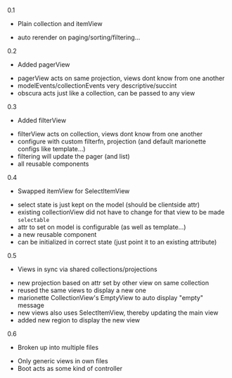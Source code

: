 0.1

- Plain collection and itemView

+ auto rerender on paging/sorting/filtering...



0.2

- Added pagerView

+ pagerView acts on same projection, views dont know from one another
+ modelEvents/collectionEvents very descriptive/succint
+ obscura acts just like a collection, can be passed to any view



0.3

- Added filterView

+ filterView acts on collection, views dont know from one another
+ configure with custom filterfn, projection (and default marionette
  configs like template...)
+ filtering will update the pager (and list)
+ all reusable components



0.4

- Swapped itemView for SelectItemView

+ select state is just kept on the model (should be clientside attr)
+ existing collectionView did not have to change for that view to be made `selectable`
+ attr to set on model is configurable (as well as template...)
+ a new reusable component
+ can be initialized in correct state (just point it to an existing attribute)



0.5

- Views in sync via shared collections/projections

+ new projection based on attr set by other view on same collection
+ reused the same views to display a new one
+ marionette CollectionView's EmptyView to auto display "empty" message
+ new views also uses SelectItemView, thereby updating the main view
+ added new region to display the new view



0.6

- Broken up into multiple files

+ Only generic views in own files
+ Boot acts as some kind of controller